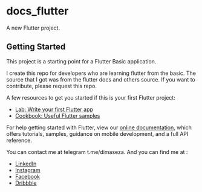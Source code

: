 # docs_flutter

A new Flutter project.

## Getting Started

This project is a starting point for a Flutter Basic application.

I create this repo for developers who are learning flutter from the basic. The source that I got was from the flutter docs and others source. If you want to contribute, please request this repo.

A few resources to get you started if this is your first Flutter project:

- [Lab: Write your first Flutter app](https://flutter.dev/docs/get-started/codelab)
- [Cookbook: Useful Flutter samples](https://flutter.dev/docs/cookbook)

For help getting started with Flutter, view our
[online documentation](https://flutter.dev/docs), which offers tutorials,
samples, guidance on mobile development, and a full API reference.

You can contact me at telegram t.me/dimaseza.
And you can find me at : 
- [LinkedIn](www.linkedin.com/in/dimaseza)
- [Instagram](https://www.instagram.com/dimas_imameza/)
- [Facebook](https://www.facebook.com/dimas.imameza.3/)
- [Dribbble](https://dribbble.com/dimaseza12)
